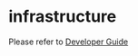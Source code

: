 # infrastructure

Please refer to [Developer Guide](https://aws.github.io/aws-pdk/developer_guides/infrastructure/index.html)